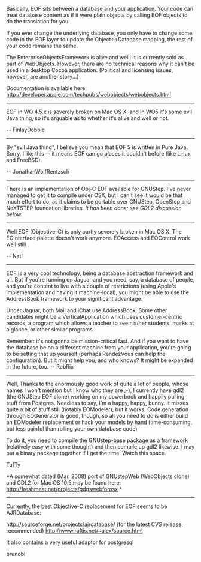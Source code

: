

Basically, EOF sits between a database and your application. Your code can treat database content as if it were plain objects by calling EOF objects to do the translation for you.

If you ever change the underlying database, you only have to change some code in the EOF layer to update the Object<->Database mapping, the rest of your code remains the same.

The EnterpriseObjectsFramework is alive and well! It is currently sold as part of WebObjects. However, there are no technical reasons why it can't be used in a desktop Cocoa application. (Political and licensing issues, however, are another story...)

Documentation is available here:
http://developer.apple.com/techpubs/webobjects/webobjects.html

----

EOF in WO 4.5.x is severely broken on Mac OS X, and in WO5 it's some evil Java thing, so it's arguable as to whether it's alive and well or not.

-- FinlayDobbie

----

By "evil Java thing", I believe you mean that EOF 5 is written in Pure Java. Sorry, I like this -- it means EOF can go places it couldn't before (like Linux and FreeBSD).

-- JonathanWolfRentzsch 

----

There is an implementation of Obj-C EOF available for GNUStep.  I've never managed to get it to compile under OSX, but I can't see it would be that much effort to do, as it claims to be portable over GNUStep, OpenStep and NeXTSTEP foundation libraries. *It has been done; see GDL2 discussion below.*

----

Well EOF (Objective-C) is only partly severely broken in Mac OS X. The EOInterface palette doesn't work anymore. EOAccess and EOControl work well still . 

-- Nat!

----

EOF is a very cool technology, being a database abstraction framework and all. But if you're running on Jaguar and you need, say, a database of people, and you're content to live with a couple of restrictions (using Apple's implementation and having it machine-local), you might be able to use the AddressBook framework to your significant advantage.

Under Jaguar, both Mail and iChat use AddressBook. Some other candidates might be a VerticalApplication which uses customer-centric records, a program which allows a teacher to see his/her students' marks at a glance, or other similar programs.

Remember: it's not gonna be mission-critical fast. And if you want to have the database be on a different machine from your application, you're going to be setting that up yourself (perhaps RendezVous can help the configuration). But it might help you, and who knows? It might be expanded in the future, too. -- RobRix

----

Well, Thanks to the enormously good work of quite a lot of people, whose names I won't mention but I know who they are ;-), I currently have gdl2 (the GNUStep EOF clone) working on my powerbook and happily pulling stuff from Postgres.  Needless to say, I'm a happy, happy, bunny.  It misses quite a bit of stuff still (notably EOModeler), but it works.  Code generation through EOGenerator  is good, though, so all you need to do is either build an EOModeler replacement or hack your models by hand (time-consuming, but less painful than rolling your own database code)

To do it, you need to compile the GNUstep-base package as a framework (relatively easy with some thought) and then compile up gdl2 likewise.  I may put a binary package together if I get the time.  Watch this space.

TufTy

*A somewhat dated (Mar. 2008) port of GNUstepWeb (WebObjects clone) and GDL2 for Mac OS 10.5 may be found here: http://freshmeat.net/projects/gdgswebforosx *

----

Currently, the best Objective-C replacement for EOF seems to be AJRDatabase:

http://sourceforge.net/projects/ajrdatabase/ (for the latest CVS release, recommended)
http://www.raftis.net/~alex/source.html

It also contains a very useful adaptor for postgresql

brunobl
